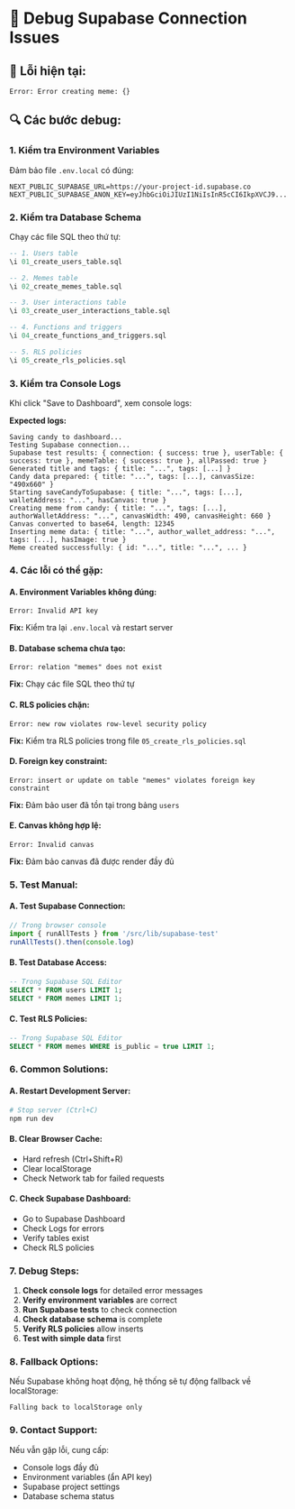 # 🔧 Debug Supabase Connection Issues

## 🚨 Lỗi hiện tại:
```
Error: Error creating meme: {}
```

## 🔍 Các bước debug:

### **1. Kiểm tra Environment Variables**
Đảm bảo file `.env.local` có đúng:
```env
NEXT_PUBLIC_SUPABASE_URL=https://your-project-id.supabase.co
NEXT_PUBLIC_SUPABASE_ANON_KEY=eyJhbGciOiJIUzI1NiIsInR5cCI6IkpXVCJ9...
```

### **2. Kiểm tra Database Schema**
Chạy các file SQL theo thứ tự:
```sql
-- 1. Users table
\i 01_create_users_table.sql

-- 2. Memes table  
\i 02_create_memes_table.sql

-- 3. User interactions table
\i 03_create_user_interactions_table.sql

-- 4. Functions and triggers
\i 04_create_functions_and_triggers.sql

-- 5. RLS policies
\i 05_create_rls_policies.sql
```

### **3. Kiểm tra Console Logs**
Khi click "Save to Dashboard", xem console logs:

**Expected logs:**
```
Saving candy to dashboard...
Testing Supabase connection...
Supabase test results: { connection: { success: true }, userTable: { success: true }, memeTable: { success: true }, allPassed: true }
Generated title and tags: { title: "...", tags: [...] }
Candy data prepared: { title: "...", tags: [...], canvasSize: "490x660" }
Starting saveCandyToSupabase: { title: "...", tags: [...], walletAddress: "...", hasCanvas: true }
Creating meme from candy: { title: "...", tags: [...], authorWalletAddress: "...", canvasWidth: 490, canvasHeight: 660 }
Canvas converted to base64, length: 12345
Inserting meme data: { title: "...", author_wallet_address: "...", tags: [...], hasImage: true }
Meme created successfully: { id: "...", title: "...", ... }
```

### **4. Các lỗi có thể gặp:**

#### **A. Environment Variables không đúng:**
```
Error: Invalid API key
```
**Fix:** Kiểm tra lại `.env.local` và restart server

#### **B. Database schema chưa tạo:**
```
Error: relation "memes" does not exist
```
**Fix:** Chạy các file SQL theo thứ tự

#### **C. RLS policies chặn:**
```
Error: new row violates row-level security policy
```
**Fix:** Kiểm tra RLS policies trong file `05_create_rls_policies.sql`

#### **D. Foreign key constraint:**
```
Error: insert or update on table "memes" violates foreign key constraint
```
**Fix:** Đảm bảo user đã tồn tại trong bảng `users`

#### **E. Canvas không hợp lệ:**
```
Error: Invalid canvas
```
**Fix:** Đảm bảo canvas đã được render đầy đủ

### **5. Test Manual:**

#### **A. Test Supabase Connection:**
```javascript
// Trong browser console
import { runAllTests } from '/src/lib/supabase-test'
runAllTests().then(console.log)
```

#### **B. Test Database Access:**
```sql
-- Trong Supabase SQL Editor
SELECT * FROM users LIMIT 1;
SELECT * FROM memes LIMIT 1;
```

#### **C. Test RLS Policies:**
```sql
-- Trong Supabase SQL Editor
SELECT * FROM memes WHERE is_public = true LIMIT 1;
```

### **6. Common Solutions:**

#### **A. Restart Development Server:**
```bash
# Stop server (Ctrl+C)
npm run dev
```

#### **B. Clear Browser Cache:**
- Hard refresh (Ctrl+Shift+R)
- Clear localStorage
- Check Network tab for failed requests

#### **C. Check Supabase Dashboard:**
- Go to Supabase Dashboard
- Check Logs for errors
- Verify tables exist
- Check RLS policies

### **7. Debug Steps:**

1. **Check console logs** for detailed error messages
2. **Verify environment variables** are correct
3. **Run Supabase tests** to check connection
4. **Check database schema** is complete
5. **Verify RLS policies** allow inserts
6. **Test with simple data** first

### **8. Fallback Options:**

Nếu Supabase không hoạt động, hệ thống sẽ tự động fallback về localStorage:
```
Falling back to localStorage only
```

### **9. Contact Support:**

Nếu vẫn gặp lỗi, cung cấp:
- Console logs đầy đủ
- Environment variables (ẩn API key)
- Supabase project settings
- Database schema status






